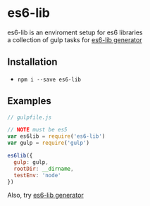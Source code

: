 # es6-lib

es6-lib is an enviroment setup for es6 libraries  
a collection of gulp tasks for [es6-lib generator](https://github.com/opudalo/generator-es6-lib)

## Installation

- `npm i --save es6-lib`  

## Examples

```javascript
// gulpfile.js

// NOTE must be es5
var es6lib = require('es6-lib')
var gulp = require('gulp')

es6lib({
  gulp: gulp,
  rootDir: __dirname,
  testEnv: 'node'
})
```

Also, try [es6-lib generator](https://github.com/opudalo/generator-es6-lib)
